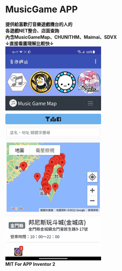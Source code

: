 # MusicGame APP
**提供給喜歡打音樂遊戲機台的人的  
各遊戲NET整合、店面查詢  
內含MusicGameMap、CHUNITHM、Maimai、SDVX  
↓直接看圖理解比較快↓  
<img src="./docs/APP.gif" width="300">  
MIT For APP Inventor 2**

